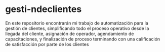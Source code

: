 # gesti-ndeclientes
En este repositorio encontrarán mi trabajo de automatización para la gestión de clientes, simplificando todo el proceso operativo desde la llegada del cliente, asignación de operador, agendamiento de capacitaciones, y finalización de proceso terminando con una calificación de satisfacción por parte de los clientes
